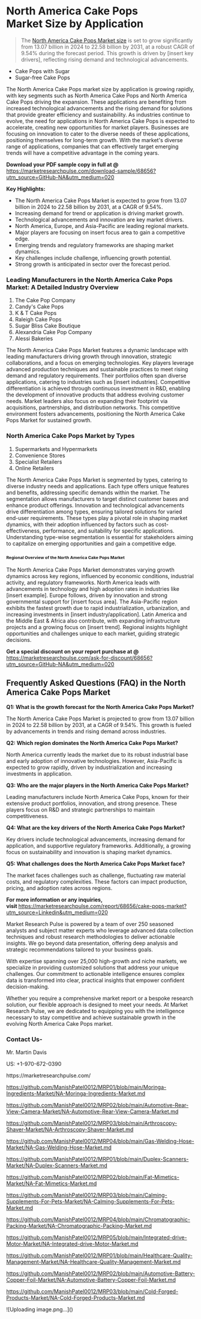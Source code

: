 <h1>North America Cake Pops Market&nbsp;Size by Application</h1><blockquote><p>The <a href="https://marketresearchpulse.com/download-sample/68656?utm_source=GitHub-NA&amp;utm_medium=020">North America Cake Pops Market size</a> is set to grow significantly from 13.07 billion in 2024 to 22.58 billion by 2031, at a robust CAGR of 9.54% during the forecast period. This growth is driven by [insert key drivers], reflecting rising demand and technological advancements.</p></blockquote><ul><li>Cake Pops with Sugar<li> Sugar-free Cake Pops</li></ul><p>The North America Cake Pops market size by application is growing rapidly, with key segments such as North America Cake Pops and North America Cake Pops driving the expansion. These applications are benefiting from increased technological advancements and the rising demand for solutions that provide greater efficiency and sustainability. As industries continue to evolve, the need for applications in North America Cake Pops is expected to accelerate, creating new opportunities for market players. Businesses are focusing on innovation to cater to the diverse needs of these applications, positioning themselves for long-term growth. With the market's diverse range of applications, companies that can effectively target emerging trends will have a competitive advantage in the coming years.</p><p><strong>Download your PDF sample copy in full at @ </strong><a href="https://marketresearchpulse.com/download-sample/68656?utm_source=GitHub-NA&amp;utm_medium=020">https://marketresearchpulse.com/download-sample/68656?utm_source=GitHub-NA&amp;utm_medium=020</a></p><p><strong>Key Highlights: </strong></p><ul><li>The North America Cake Pops Market is expected to grow from 13.07 billion in 2024 to 22.58 billion by 2031, at a CAGR of 9.54%.</li><li>Increasing demand for trend or application is driving market growth.</li><li>Technological advancements and innovation are key market drivers.</li><li>North America, Europe, and Asia-Pacific are leading regional markets.</li><li>Major players are focusing on insert focus area to gain a competitive edge.</li><li>Emerging trends and regulatory frameworks are shaping market dynamics.</li><li>Key challenges include challenge, influencing growth potential.</li><li>Strong growth is anticipated in sector over the forecast period.</li></ul><h3>Leading Manufacturers in the North America Cake Pops Market: A Detailed Industry Overview</h3><ol><li>The Cake Pop Company</li><li>Candy's Cake Pops</li><li>K & T Cake Pops</li><li>Raleigh Cake Pops</li><li>Sugar Bliss Cake Boutique</li><li>Alexandria Cake Pop Company</li><li>Alessi Bakeries</li></ol><div class="flex max-w-full flex-col flex-grow"><div class="min-h-8 text-message flex w-full flex-col items-end gap-2 whitespace-normal break-words [.text-message+&amp;]:mt-5" dir="auto" data-message-author-role="assistant" data-message-id="fd8432e4-4910-450d-b182-61b7bfb0a01f" data-message-model-slug="gpt-4o"><div class="flex w-full flex-col gap-1 empty:hidden first:pt-[3px]"><div class="markdown prose w-full break-words dark:prose-invert light"><p>The North America Cake Pops Market features a dynamic landscape with leading manufacturers driving growth through innovation, strategic collaborations, and a focus on emerging technologies. Key players leverage advanced production techniques and sustainable practices to meet rising demand and regulatory requirements. Their portfolios often span diverse applications, catering to industries such as [insert industries]. Competitive differentiation is achieved through continuous investment in R&amp;D, enabling the development of innovative products that address evolving customer needs. Market leaders also focus on expanding their footprint via acquisitions, partnerships, and distribution networks. This competitive environment fosters advancements, positioning the North America Cake Pops Market for sustained growth.</p></div></div></div></div><h3>North America Cake Pops Market by Types</h3><ol><li>Supermarkets and Hypermarkets<li> Convenience Stores<li> Specialist Retailers<li> Online Retailers</li></ol><div class="flex max-w-full flex-col flex-grow"><div class="min-h-8 text-message flex w-full flex-col items-end gap-2 whitespace-normal break-words [.text-message+&amp;]:mt-5" dir="auto" data-message-author-role="assistant" data-message-id="084470be-0bb7-4664-bddf-5156b4f41249" data-message-model-slug="gpt-4o-mini"><div class="flex w-full flex-col gap-1 empty:hidden first:pt-[3px]"><div class="markdown prose w-full break-words dark:prose-invert light"><p>The North America Cake Pops Market is segmented by types, catering to diverse industry needs and applications. Each type offers unique features and benefits, addressing specific demands within the market. The segmentation allows manufacturers to target distinct customer bases and enhance product offerings. Innovation and technological advancements drive differentiation among types, ensuring tailored solutions for varied end-user requirements. These types play a pivotal role in shaping market dynamics, with their adoption influenced by factors such as cost-effectiveness, performance, and suitability for specific applications. Understanding type-wise segmentation is essential for stakeholders aiming to capitalize on emerging opportunities and gain a competitive edge.</p></div></div></div></div><h3><span style="font-size: 11px;">Regional Overview of the North America Cake Pops Market</span></h3><div class="flex max-w-full flex-col flex-grow"><div class="min-h-8 text-message flex w-full flex-col items-end gap-2 whitespace-normal break-words [.text-message+&amp;]:mt-5" dir="auto" data-message-author-role="assistant" data-message-id="e9038762-ce64-4e30-91c9-9bd413514231" data-message-model-slug="gpt-4o-mini"><div class="flex w-full flex-col gap-1 empty:hidden first:pt-[3px]"><div class="markdown prose w-full break-words dark:prose-invert light"><p>The North America Cake Pops Market demonstrates varying growth dynamics across key regions, influenced by economic conditions, industrial activity, and regulatory frameworks. North America leads with advancements in technology and high adoption rates in industries like [insert example]. Europe follows, driven by innovation and strong governmental support for [insert focus area]. The Asia-Pacific region exhibits the fastest growth due to rapid industrialization, urbanization, and increasing investments in [insert industry/application]. Latin America and the Middle East &amp; Africa also contribute, with expanding infrastructure projects and a growing focus on [insert trend]. Regional insights highlight opportunities and challenges unique to each market, guiding strategic decisions.</p></div></div></div></div><p><strong>Get a special discount on your report purchase at @ </strong><a href="https://marketresearchpulse.com/ask-for-discount/68656?utm_source=GitHub-NA&amp;utm_medium=020">https://marketresearchpulse.com/ask-for-discount/68656?utm_source=GitHub-NA&amp;utm_medium=020</a></p><h2>Frequently Asked Questions (FAQ) in the North America Cake Pops Market</h2><p><strong>Q1: What is the growth forecast for the North America Cake Pops Market?</strong></p><p>The North America Cake Pops Market is projected to grow from 13.07 billion in 2024 to 22.58 billion by 2031, at a CAGR of 9.54%. This growth is fueled by advancements in trends and rising demand across industries.</p><p><strong>Q2: Which region dominates the North America Cake Pops Market?</strong></p><p>North America currently leads the market due to its robust industrial base and early adoption of innovative technologies. However, Asia-Pacific is expected to grow rapidly, driven by industrialization and increasing investments in application.</p><p><strong>Q3: Who are the major players in the North America Cake Pops Market?</strong></p><p>Leading manufacturers include North America Cake Pops, known for their extensive product portfolios, innovation, and strong presence. These players focus on R&amp;D and strategic partnerships to maintain competitiveness.</p><p><strong>Q4: What are the key drivers of the North America Cake Pops Market?</strong></p><p>Key drivers include technological advancements, increasing demand for application, and supportive regulatory frameworks. Additionally, a growing focus on sustainability and innovation is shaping market dynamics.</p><p><strong>Q5: What challenges does the North America Cake Pops Market face?</strong></p><p>The market faces challenges such as challenge, fluctuating raw material costs, and regulatory complexities. These factors can impact production, pricing, and adoption rates across regions.</p><p><strong>For more information or any inquiries, visit&nbsp;</strong><a href="https://marketresearchpulse.com/report/68656/cake-pops-market?utm_source=Linkedin&utm_medium=020">https://marketresearchpulse.com/report/68656/cake-pops-market?utm_source=Linkedin&utm_medium=020</a></p><p>Market Research Pulse is powered by a team of over 250 seasoned analysts and subject matter experts who leverage advanced data collection techniques and robust research methodologies to deliver actionable insights. We go beyond data presentation, offering deep analysis and strategic recommendations tailored to your business goals.</p><p>With expertise spanning over 25,000 high-growth and niche markets, we specialize in providing customized solutions that address your unique challenges. Our commitment to actionable intelligence ensures complex data is transformed into clear, practical insights that empower confident decision-making.</p><p>Whether you require a comprehensive market report or a bespoke research solution, our flexible approach is designed to meet your needs. At Market Research Pulse, we are dedicated to equipping you with the intelligence necessary to stay competitive and achieve sustainable growth in the evolving North America Cake Pops market.</p><h3><strong>Contact Us-</strong></h3><p>Mr. Martin Davis</p><p>US: +1-970-672-0390</p><p>https://marketresearchpulse.com/</p><p><a href="https://github.com/ManishPatel0012/MRP01/blob/main/Moringa-Ingredients-Market/NA-Moringa-Ingredients-Market.md">https://github.com/ManishPatel0012/MRP01/blob/main/Moringa-Ingredients-Market/NA-Moringa-Ingredients-Market.md</a></p><p><a href="https://github.com/ManishPatel0012/MRP02/blob/main/Automotive-Rear-View-Camera-Market/NA-Automotive-Rear-View-Camera-Market.md">https://github.com/ManishPatel0012/MRP02/blob/main/Automotive-Rear-View-Camera-Market/NA-Automotive-Rear-View-Camera-Market.md</a></p><p><a href="https://github.com/ManishPatel0012/MRP03/blob/main/Arthroscopy-Shaver-Market/NA-Arthroscopy-Shaver-Market.md">https://github.com/ManishPatel0012/MRP03/blob/main/Arthroscopy-Shaver-Market/NA-Arthroscopy-Shaver-Market.md</a></p><p><a href="https://github.com/ManishPatel0012/MRP04/blob/main/Gas-Welding-Hose-Market/NA-Gas-Welding-Hose-Market.md">https://github.com/ManishPatel0012/MRP04/blob/main/Gas-Welding-Hose-Market/NA-Gas-Welding-Hose-Market.md</a></p><p><a href="https://github.com/ManishPatel0012/MRP01/blob/main/Duplex-Scanners-Market/NA-Duplex-Scanners-Market.md">https://github.com/ManishPatel0012/MRP01/blob/main/Duplex-Scanners-Market/NA-Duplex-Scanners-Market.md</a></p><p><a href="https://github.com/ManishPatel0012/MRP02/blob/main/Fat-Mimetics-Market/NA-Fat-Mimetics-Market.md">https://github.com/ManishPatel0012/MRP02/blob/main/Fat-Mimetics-Market/NA-Fat-Mimetics-Market.md</a></p><p><a href="https://github.com/ManishPatel0012/MRP03/blob/main/Calming-Supplements-For-Pets-Market/NA-Calming-Supplements-For-Pets-Market.md">https://github.com/ManishPatel0012/MRP03/blob/main/Calming-Supplements-For-Pets-Market/NA-Calming-Supplements-For-Pets-Market.md</a></p><p><a href="https://github.com/ManishPatel0012/MRP04/blob/main/Chromatographic-Packing-Market/NA-Chromatographic-Packing-Market.md">https://github.com/ManishPatel0012/MRP04/blob/main/Chromatographic-Packing-Market/NA-Chromatographic-Packing-Market.md</a></p><p><a href="https://github.com/ManishPatel0012/MRP05/blob/main/Integrated-drive-Motor-Market/NA-Integrated-drive-Motor-Market.md">https://github.com/ManishPatel0012/MRP05/blob/main/Integrated-drive-Motor-Market/NA-Integrated-drive-Motor-Market.md</a></p><p><a href="https://github.com/ManishPatel0012/MRP01/blob/main/Healthcare-Quality-Management-Market/NA-Healthcare-Quality-Management-Market.md">https://github.com/ManishPatel0012/MRP01/blob/main/Healthcare-Quality-Management-Market/NA-Healthcare-Quality-Management-Market.md</a></p><p><a href="https://github.com/ManishPatel0012/MRP02/blob/main/Automotive-Battery-Copper-Foil-Market/NA-Automotive-Battery-Copper-Foil-Market.md">https://github.com/ManishPatel0012/MRP02/blob/main/Automotive-Battery-Copper-Foil-Market/NA-Automotive-Battery-Copper-Foil-Market.md</a></p><p><a href="https://github.com/ManishPatel0012/MRP03/blob/main/Cold-Forged-Products-Market/NA-Cold-Forged-Products-Market.md">https://github.com/ManishPatel0012/MRP03/blob/main/Cold-Forged-Products-Market/NA-Cold-Forged-Products-Market.md</a></p>
![Uploading image.png…]()

